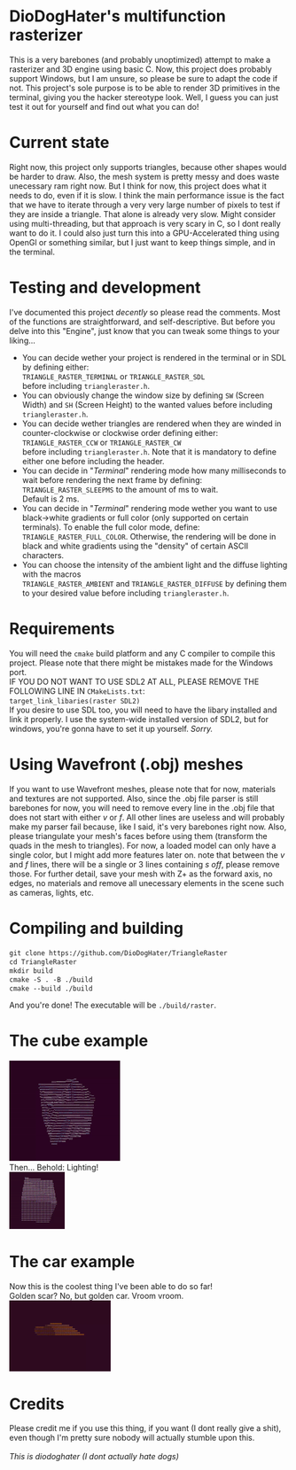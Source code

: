 # DioDogHater's multifunction rasterizer
This is a very barebones (and probably unoptimized) attempt to make a rasterizer and 3D engine using basic C.
Now, this project does probably support Windows, but I am unsure, so please be sure to adapt the code if not.
This project's sole purpose is to be able to render 3D primitives in the terminal, giving you the hacker stereotype look.
Well, I guess you can just test it out for yourself and find out what you can do!

# Current state
Right now, this project only supports triangles, because other shapes would be harder to draw. Also, the mesh system
is pretty messy and does waste unecessary ram right now. But I think for now, this project does what it needs to do,
even if it is slow. I think the main performance issue is the fact that we have to iterate through a very very large
number of pixels to test if they are inside a triangle. That alone is already very slow. Might consider using multi-threading,
but that approach is very scary in C, so I dont really want to do it. I could also just turn this into a GPU-Accelerated thing
using OpenGl or something similar, but I just want to keep things simple, and in the terminal.

# Testing and development
I've documented this project *decently* so please read the comments. Most of the functions are straightforward, and self-descriptive.
But before you delve into this "Engine", just know that you can tweak some things to your liking...
- You can decide wether your project is rendered in the terminal or in SDL by defining either:\
`TRIANGLE_RASTER_TERMINAL` or `TRIANGLE_RASTER_SDL`\
before including `triangleraster.h`.
- You can obviously change the window size by defining `SW` (Screen Width) and `SH` (Screen Height) to the wanted values
before including `triangleraster.h`.
- You can decide wether triangles are rendered when they are winded in counter-clockwise or clockwise order defining either:\
`TRIANGLE_RASTER_CCW` or `TRIANGLE_RASTER_CW`\
before including `triangleraster.h`. Note that it is mandatory to define either one before including the header.
- You can decide in "*Terminal*" rendering mode how many milliseconds to wait before rendering the next frame by defining:\
`TRIANGLE_RASTER_SLEEPMS` to the amount of ms to wait.\
Default is 2 ms.
- You can decide in "*Terminal*" rendering mode wether you want to use black->white gradients or full color (only supported on certain terminals).
To enable the full color mode, define: `TRIANGLE_RASTER_FULL_COLOR`. Otherwise, the rendering will be done in black and white gradients using the
"density" of certain ASCII characters.
- You can choose the intensity of the ambient light and the diffuse lighting with the macros\
`TRIANGLE_RASTER_AMBIENT` and `TRIANGLE_RASTER_DIFFUSE` by defining them to your desired value before including
`triangleraster.h`.

# Requirements
You will need the `cmake` build platform and any C compiler to compile this project. Please note that there might be mistakes made for the Windows
port.\
IF YOU DO NOT WANT TO USE SDL2 AT ALL, PLEASE REMOVE THE FOLLOWING LINE IN `CMakeLists.txt`:\
`target_link_libaries(raster SDL2)`\
If you desire to use SDL too, you will need to have the libary installed and link it properly. I use the system-wide installed
version of SDL2, but for windows, you're gonna have to set it up yourself. *Sorry.*

# Using Wavefront (.obj) meshes
If you want to use Wavefront meshes, please note that for now, materials and textures are not supported. Also, since the .obj file parser is still barebones for now, you will need to remove every line in the .obj file that does not start with either *v* or *f*. All other lines are useless and will probably make my parser fail because, like I said, it's very barebones right now. Also, please triangulate your mesh's faces before using them (transform the quads in the mesh to triangles). For now, a loaded model can only have a single color, but I might add more features later on. note that between the *v* and *f* lines, there will be a single or 3 lines containing *s off*, please remove those. For further detail, save your mesh with Z+ as the forward axis, no edges, no materials and remove all unecessary elements in the scene such as cameras, lights, etc.

# Compiling and building
```
git clone https://github.com/DioDogHater/TriangleRaster
cd TriangleRaster
mkdir build
cmake -S . -B ./build
cmake --build ./build
```
And you're done! The executable will be `./build/raster`.

# The cube example
![A cube rotating in 3D, rendered in ASCII](https://github.com/DioDogHater/DioDogHater/blob/fde1610ef43855ae6795829926043d9244c518e5/triangleraster_cube.gif "The Cube.")\
Then... Behold: Lighting!\
![A shaded cube rotating in 3D, rendered in ASCII](https://github.com/DioDogHater/DioDogHater/blob/ebe9eb04076de24d05cd04276cd687b588c0048e/triangleraster_shadedcube.gif "The Shaded Cube.")

# The car example
Now this is the coolest thing I've been able to do so far!\
Golden scar? No, but golden car. Vroom vroom.\
![A car rotating in 3D, rendered using hashtags in a gold color](https://github.com/DioDogHater/DioDogHater/blob/eb32255b533146afe500c420d3f5e5576db2fa4a/triangleraster_car.gif "The Golden Car.")

# Credits
Please credit me if you use this thing, if you want (I dont really give a shit), even though I'm pretty sure nobody will actually stumble upon this.\
\
*This is diodoghater (I dont actually hate dogs)*